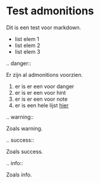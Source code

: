 # Test admonitions

Dit is een test voor markdown.

* list elem 1
* list elem 2
* list elem 3

.. danger::

   Er zijn al admonitions voorzien.

   1. er is er een voor danger
   2. er is er een voor hint
   3. er is er een voor note
   4. er is een hele lijst [hier](https://raw.githubusercontent.com/lepture/mistune/master/mistune/directives/admonition.py)

.. warning::

   Zoals warning.

.. success::

   Zoals success.

.. info::

   Zoals info.

